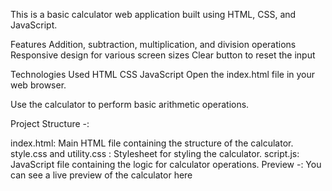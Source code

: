 This is a basic calculator web application built using HTML, CSS, and JavaScript.

Features
Addition, subtraction, multiplication, and division operations
Responsive design for various screen sizes
Clear button to reset the input


Technologies Used
HTML
CSS
JavaScript
Open the index.html file in your web browser.

Use the calculator to perform basic arithmetic operations.

Project Structure -:

index.html: Main HTML file containing the structure of the calculator.
style.css and utility.css : Stylesheet for styling the calculator.
script.js: JavaScript file containing the logic for calculator operations.
Preview -: You can see a live preview of the calculator here

